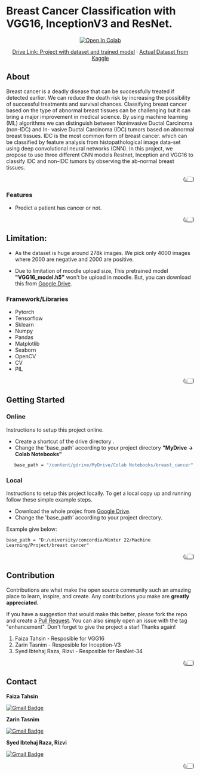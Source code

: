 # **Breast Cancer Classification with VGG16, InceptionV3 and ResNet.**

<p align="center">
<a href="https://github.com/nimmitahsin1727/breast-cancer-classification/blob/main/Breast_cancer.ipynb">
  <img src="https://colab.research.google.com/assets/colab-badge.svg" alt="Open In Colab"/>
</a>
</p>

<p align="center">
    <a href="https://drive.google.com/drive/folders/1HPAyBmDlJ3GUN2ZAB1WJgu84VqVX6-b6?usp=sharing">Drive Link: Project with dataset and trained model</a>
    ·
    <a href="https://www.kaggle.com/datasets/paultimothymooney/breast-histopathology-images">Actual Dataset from Kaggle</a>
</p>

## About

Breast cancer is a deadly disease that can be successfully treated if detected earlier. We can reduce the death risk by
increasing the possibility of successful treatments and survival chances. Classifying breast cancer based on the type of
abnormal breast tissues can be challenging but it can bring a major improvement in medical science. By using machine
learning (ML) algorithms we can distinguish between Noninvasive Ductal Carcinoma (non-IDC) and In- vasive Ductal
Carcinoma (IDC) tumors based on abnormal breast tissues. IDC is the most common form of breast cancer. which can be
classified by feature analysis from histopathological image data-set using deep convolutional neural networks (CNN). In
this project, we propose to use three different CNN models Restnet, Inception and VGG16 to classify IDC and non-IDC
tumors by observing the ab-normal breast tissues.

<p align="right">(<a href="#top">👆🏻</a>)</p>

### Features

- Predict a patient has cancer or not.
<p align="right">(<a href="#top">👆🏻</a>)</p>

## Limitation:

- As the dataset is huge around 278k images. We pick only 4000 images where 2000 are negative and 2000 are positive.

- Due to limitation of moodle upload size, This pretrained model **"VGG16_model.h5"** won't be upload in moodle. But,
  you can download this from
  [Google Drive](https://drive.google.com/drive/folders/1HPAyBmDlJ3GUN2ZAB1WJgu84VqVX6-b6?usp=sharing).

### Framework/Libraries

- Pytorch
- Tensorflow
- Sklearn
- Numpy
- Pandas
- Matplotlib
- Seaborn
- OpenCV
- CV
- PIL

<p align="right">(<a href="#top">👆🏻</a>)</p>

## Getting Started

### Online

Instructions to setup this project online.

- Create a shortcut of the drive directory .
- Change the 'base_path' according to your project directory **"MyDrive -> Colab Notebooks"**

```sh
   base_path = "/content/gdrive/MyDrive/Colab Notebooks/breast_cancer"
```

### Local

Instructions to setup this project locally. To get a local copy up and running follow these simple example steps.

- Download the whole projec from
  [Google Drive](https://drive.google.com/drive/folders/1HPAyBmDlJ3GUN2ZAB1WJgu84VqVX6-b6?usp=sharing).
- Change the 'base_path' according to your project directory.

Example give below:

```
base_path = "D:/university/concordia/Winter 22/Machine Learning/Project/breast cancer"
```

<p align="right">(<a href="#top">👆🏻</a>)</p>

## Contribution

Contributions are what make the open source community such an amazing place to learn, inspire, and create. Any
contributions you make are **greatly appreciated**.

If you have a suggestion that would make this better, please fork the repo and create a
<a href="https://github.com/nimmitahsin1727/breast-cancer-classification/pulls">Pull Request</a>. You can also simply open an issue
with the tag "enhancement". Don't forget to give the project a star! Thanks again!

1. Faiza Tahsin - Resposible for VGG16
2. Zarin Tasnim - Resposible for Inception-V3
3. Syed Ibtehaj Raza, Rizvi - Resposible for ResNet-34

<p align="right">(<a href="#top">👆🏻</a>)</p>

## Contact

**Faiza Tahsin**

[![Gmail Badge](https://img.shields.io/badge/-nimmitahsin1727@gmail.com-A9A9A9?style=flat-square&logo=Gmail&logoColor=red&link=mailto:vsasvipul@gmail.com)](mailto:nimmitahsin1727@gmail.com)

**Zarin Tasnim**

[![Gmail Badge](https://img.shields.io/badge/-zarintasnim587@gmail.com-A9A9A9?style=flat-square&logo=Gmail&logoColor=red&link=mailto:vsasvipul@gmail.com)](mailto:zarintasnim587@gmail.com)

**Syed Ibtehaj Raza, Rizvi**

[![Gmail Badge](https://img.shields.io/badge/-mailto:ibtahajraza@gmail.com-A9A9A9?style=flat-square&logo=Gmail&logoColor=red&link=mailto:vsasvipul@gmail.com)](mailto:mailto:ibtahajraza@gmail.com)

<p align="right">(<a href="#top">👆🏻</a>)</p>
